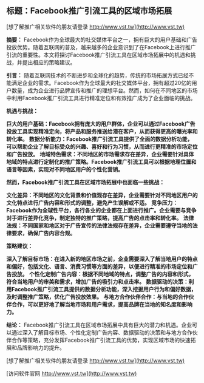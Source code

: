 ## **标题：Facebook推广引流工具的区域市场拓展**

[想了解推广相关软件的朋友请登录 http://www.vst.tw](http://www.vst.tw)

**摘要：**
Facebook作为全球最大的社交媒体平台之一，拥有巨大的用户基础和广告投放优势。随着互联网的普及，越来越多的企业意识到了在Facebook上进行推广引流的重要性。本文将探讨Facebook推广引流工具在区域市场拓展中的机遇和挑战，并提出相应的策略建议。

**引言：**
随着互联网技术的不断进步和全球化的趋势，传统的市场拓展方式已经不能满足企业的需求。Facebook作为全球最大的社交媒体平台，拥有超过20亿的用户数量，成为企业进行品牌宣传和推广的理想平台。然而，如何在不同地区的市场中利用Facebook推广引流工具进行精准定位和有效推广成为了企业面临的挑战。

**机遇与挑战：**

**巨大的用户基础：Facebook拥有庞大的用户群体，企业可以通过Facebook广告投放工具实现精准定向，将产品和服务推送给潜在客户，从而获得更高的曝光率和转化率。**
**数据分析能力：Facebook推广引流工具提供了全面的数据分析功能，可以帮助企业了解目标受众的兴趣、喜好和行为习惯，从而进行更精准的市场定位和广告投放。**
**地域特色需求：不同地区的市场需求存在差异，企业需要针对具体地域的特点进行定制化的推广策略。Facebook推广引流工具可以根据地理位置和语言等因素，实现对不同地区用户的个性化营销。**

**然而，Facebook推广引流工具在区域市场拓展中也面临一些挑战：**

**文化差异：不同地区的文化背景和价值观存在差异，企业需要针对不同地区用户的文化特点进行广告内容和形式的调整，避免产生误解或不适。**
**竞争压力：Facebook作为全球性平台，各行各业的企业都在上面进行推广。企业需要与竞争对手进行差异化竞争，制定独特的推广策略，提高广告的点击率和转化率。**
**法律法规：不同国家和地区对于广告宣传的法律法规存在差异，企业需要遵守当地的法律要求，确保广告内容合规。**

**策略建议：**

**深入了解目标市场：在进入新的地区市场之前，企业需要深入了解当地用户的特点和偏好，包括文化、语言、消费习惯等方面的差异，以便进行精准的市场定位和广告投放。**
**个性化定制广告内容：根据不同地域的特点，调整广告的内容和形式，符合当地用户的审美和需求，增加广告的吸引力和点击率。**
**数据驱动的决策：利用Facebook推广引流工具提供的数据分析功能，深入挖掘用户行为和偏好数据，及时调整推广策略，优化广告投放效果。**
**与地方合作伙伴合作：与当地的合作伙伴合作，可以更好地了解当地市场和用户需求，提高品牌在当地的知名度和影响力。**

**结论：**
Facebook推广引流工具在区域市场拓展中具有巨大的潜力和机遇。企业可以通过深入了解目标市场、个性化定制广告内容、数据驱动的决策和与地方合作伙伴合作等策略，充分发挥Facebook推广引流工具的优势，实现区域市场的快速拓展和品牌影响力的提升。

[想了解推广相关软件的朋友请登录 http://www.vst.tw](http://www.vst.tw)


[访问软件官网 http://www.vst.tw](http://www.vst.tw)
